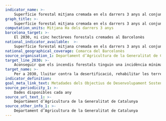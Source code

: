 ```yaml
---
indicator_name: >-
    Superfície forestal mitjana cremada en els darrers 3 anys al conjunt dels cinc municipis de la comarca del Barcelonès (Badalona, Barcelona, L’Hospitalet de Llobregat, Sant Adrià de Besòs i Santa Coloma de Gramenet)
graph_title: >-
    Superfície forestal mitjana cremada en els darrers 3 anys al conjunt dels cinc municipis de la comarca del Barcelonès (Badalona, Barcelona, L’Hospitalet de Llobregat, Sant Adrià de Besòs i Santa Coloma de Gramenet)
computation_units: Mitjana Ha dels darrers 3 anys
barcelona_target: >-
    El 2030, ni cinc hectàrees forestals cremades al Barcelonès
national_indicator_available:  >-
    Superfície forestal mitjana cremada en els darrers 3 anys al conjunt dels cinc municipis de la comarca del Barcelonès (Badalona, Barcelona, L’Hospitalet de Llobregat, Sant Adrià de Besòs i Santa Coloma de Gramenet)
national_geographical_coverage: Comarca del Barcelonès 
source_organisation_1: Departament d’Agricultura de la Generalitat de Catalunya
target_line_2030: >-
    Aconseguir que els incendis forestals tinguin una incidència mínima al Barcelonès, amb menys de 5 hectàrees cremades per any
target_name: >-
    Per a 2030, lluitar contra la desertificació, rehabilitar les terres i els sòls degradats, incloses les terres afectades per la desertificació, la sequera i les inundacions, i procurar assolir un món neutral quant a la degradació de les terres
indicator_definition:
goal_meta_link_text: Metadades dels Objectius de Desenvolupament Sostenible de les Nacions Unides (pdf 894kB)
source_periodicity_1: >-
    Dades disponibles cada any
source_url_text_1: >-
    Departament d’Agricultura de la Generalitat de Catalunya
source_other_info_1: >-
    Departament d’Agricultura de la Generalitat de Catalunya
---
```

